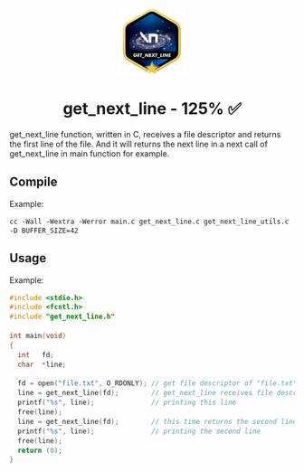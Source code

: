<div align="center">
<a><img height="120px" src="https://github.com/fesper-s/fesper-s/blob/main/src/42_badges/get_next_linem.png"></a>

# get_next_line - 125% ✅
</div>
get_next_line function, written in C, receives a file descriptor and returns the first line of the file. And it will returns the next line in a next call of get_next_line in main function for example.

## Compile
Example:
```
cc -Wall -Wextra -Werror main.c get_next_line.c get_next_line_utils.c -D BUFFER_SIZE=42
```
## Usage
Example:
```c
#include <stdio.h>
#include <fcntl.h>
#include "get_next_line.h"

int main(void)
{
  int   fd;
  char  *line;
  
  fd = open("file.txt", O_RDONLY); // get file descriptor of "file.txt"
  line = get_next_line(fd);        // get_next_line receives file descriptor and returns the first line to variable line
  printf("%s", line);              // printing this line
  free(line);
  line = get_next_line(fd);        // this time returns the second line to variable line
  printf("%s", line);              // printing the second line
  free(line);
  return (0);
}
```
